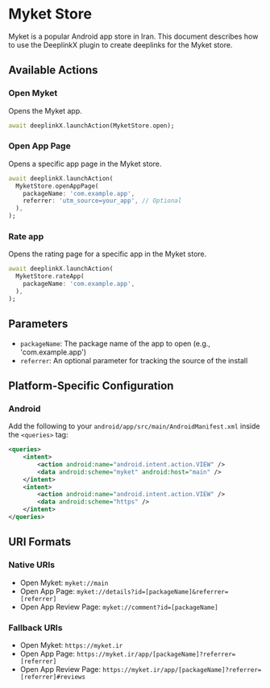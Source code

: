 # Myket Store

Myket is a popular Android app store in Iran. This document describes how to use the DeeplinkX plugin to create deeplinks for the Myket store.

## Available Actions

### Open Myket

Opens the Myket app.

```dart
await deeplinkX.launchAction(MyketStore.open);
```

### Open App Page

Opens a specific app page in the Myket store.

```dart
await deeplinkX.launchAction(
  MyketStore.openAppPage(
    packageName: 'com.example.app',
    referrer: 'utm_source=your_app', // Optional
  ),
);
```

### Rate app
Opens the rating page for a specific app in the Myket store.

```dart
await deeplinkX.launchAction(
  MyketStore.rateApp(
    packageName: 'com.example.app',
  ),
);
```

## Parameters

- `packageName`: The package name of the app to open (e.g., 'com.example.app')
- `referrer`: An optional parameter for tracking the source of the install

## Platform-Specific Configuration

### Android
Add the following to your `android/app/src/main/AndroidManifest.xml` inside the `<queries>` tag:
```xml
<queries>
    <intent>
        <action android:name="android.intent.action.VIEW" />
        <data android:scheme="myket" android:host="main" />
    </intent>
    <intent>
        <action android:name="android.intent.action.VIEW" />
        <data android:scheme="https" />
    </intent>
</queries>
```

## URI Formats

### Native URIs

- Open Myket: `myket://main`
- Open App Page: `myket://details?id=[packageName]&referrer=[referrer]`
- Open App Review Page: `myket://comment?id=[packageName]`

### Fallback URIs

- Open Myket: `https://myket.ir`
- Open App Page: `https://myket.ir/app/[packageName]?referrer=[referrer]`
- Open App Review Page: `https://myket.ir/app/[packageName]?referrer=[referrer]#reviews`